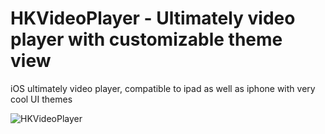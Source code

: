 HKVideoPlayer - Ultimately video player with customizable theme view
================

iOS ultimately video player, compatible to ipad as well as iphone with very cool UI themes

![HKVideoPlayer](https://raw.githubusercontent.com/haikieu/iOS-Video-Player/master/Images/Theme_default.png "Video player with default theme")
